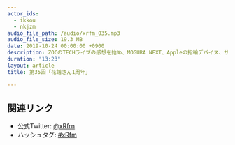 ```yaml
---
actor_ids:
  - ikkou
  - nkjzm
audio_file_path: /audio/xrfm_035.mp3
audio_file_size: 19.3 MB
date: 2019-10-24 00:00:00 +0900
description: ZOCのTECHライブの感想を始め、MOGURA NEXT、Appleの指輪デバイス、サムソンのARグラス、KAT WALK、立体視VRで巨人体験、XR Kaigi 2019のアップデート、MAZARIA、ねこますさんがボイチェンデビュー、花譜さんの1周年記念番組の話をしました。
duration: "13:23"
layout: article
title: 第35回「花譜さん1周年」

---
```


## 関連リンク

- 公式Twitter: [@xRfrn](https://twitter.com/xrfrn)
- ハッシュタグ: [#xRfm](https://twitter.com/hashtag/xRfm?src=hash)
